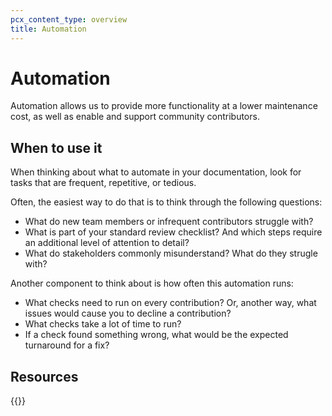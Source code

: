 ```yaml
---
pcx_content_type: overview
title: Automation
---
```


# Automation

Automation allows us to provide more functionality at a lower maintenance cost, as well as enable and support community contributors.

## When to use it

When thinking about what to automate in your documentation, look for tasks that are frequent, repetitive, or tedious.

Often, the easiest way to do that is to think through the following questions:

- What do new team members or infrequent contributors struggle with?
- What is part of your standard review checklist? And which steps require an additional level of attention to detail?
- What do stakeholders commonly misunderstand? What do they strugle with?

Another component to think about is how often this automation runs:

- What checks need to run on every contribution? Or, another way, what issues would cause you to decline a contribution?
- What checks take a lot of time to run?
- If a check found something wrong, what would be the expected turnaround for a fix?

## Resources

{{<directory-listing>}}